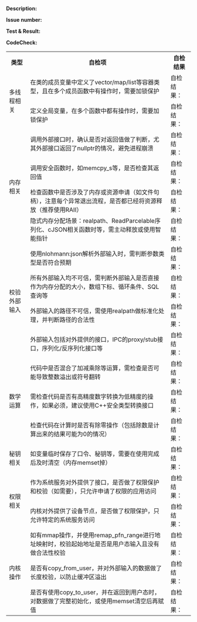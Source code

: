 **Description:**

**Issue number:**

**Test & Result:**

**CodeCheck:**
<table>
    <tr>
        <th>类型</th><th>自检项</th><th>自检结果</th>
    </tr>
    <tr>
        <td rowspan="2">多线程相关</td><td>在类的成员变量中定义了vector/map/list等容器类型，且在多个成员函数中有操作时，需要加锁保护</td><td>自检结果：</td>
    </tr>
    <tr>
        <td>定义全局变量，在多个函数中都有操作时，需要加锁保护</td><td>自检结果：</td>
    </tr>
    <tr>
        <td rowspan="4">内存相关</td><td>调用外部接口时，确认是否对返回值做了判断，尤其外部接口返回了nullptr的情况，避免进程崩溃</td><td>自检结果：</td>
    </tr>
    <tr>
        <td>调用安全函数时，如memcpy_s等，是否检查其返回值</td><td>自检结果：</td>
    </tr>
    <tr>
        <td>检查函数中是否涉及了内存或资源申请（如文件句柄），注意每个异常退出流程，是否都已经将资源释放（推荐使用RAII）</td><td>自检结果：</td>
    </tr>
    </tr>
    <tr>
        <td>隐式内存分配场景：realpath、ReadParcelable序列化、cJSON相关函数时等，需主动释放或使用智能指针</td><td>自检结果：</td>
    </tr>
    <tr>
        <td rowspan="4">校验外部输入</td><td>使用nlohmann:json解析外部输入时，需判断参数类型是否符合预期</td><td>自检结果：</td>
    </tr>
    <tr>
        <td>所有外部输入均不可信，需判断外部输入是否直接作为内存分配的大小，数组下标、循环条件、SQL查询等</td><td>自检结果：</td>
    </tr>
    <tr>
        <td>外部输入的路径不可信，需使用realpath做标准化处理，并判断路径的合法性</td><td>自检结果：</td>
    </tr>
    <tr>
        <td>外部输入包括对外提供的接口，IPC的proxy/stub接口，序列化/反序列化接口等</td><td>自检结果：</td>
    </tr>
    </tr>
    <tr>
        <td rowspan="3">数学运算</td><td>代码中是否混合了加减乘除等运算，需检查是否可能导致整数溢出或符号翻转</td><td>自检结果：</td>
    </tr>
    <tr>
        <td>需检查代码是否有高精度数字转换为低精度的操作，如果必须，建议使用C++安全类型转换接口</td><td>自检结果：</td>
    </tr>
    <tr>
        <td>检查代码在计算时是否有除零操作（包括除数是计算出来的结果可能为0的情况）</td><td>自检结果：</td>
    </tr>
    </tr>
     <tr>
        <td rowspan="1">秘钥相关</td><td>如变量临时保存了口令、秘钥等，需要在使用完成后及时清空（内存memset掉）</td><td>自检结果：</td>
    </tr>
    <tr>
        <td rowspan="2">权限相关</td><td>作为系统服务对外提供了接口，是否做了权限保护和校验（如需要），只允许申请了权限的应用访问</td><td>自检结果：</td>
    </tr>
    <tr>
        <td>内核对外提供了设备节点，是否做了权限保护，只允许特定的系统服务访问</td><td>自检结果：</td>
    </tr>
    </tr>
    <tr>
        <td rowspan="3">内核操作</td><td>如有mmap操作，并使用remap_pfn_range进行地址映射时，校验起始地址是否是用户态输入且没有做合法性校验</td><td>自检结果：</td>
    </tr>
    <tr>
        <td>是否有copy_from_user，并对外部输入的数据做了长度校验，以防止缓冲区溢出</td><td>自检结果：</td>
    </tr>
    <tr>
        <td>是否有使用copy_to_user，并在返回到用户态时，对数据做了完整初始化，或使用memset清空后再赋值</td><td>自检结果：</td>
    </tr>
    </tr>
</table>
